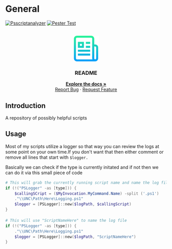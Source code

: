 # General

<a name="readme-top"></a>

<!-- PROJECT SHIELDS -->
[![Psscriptanalyzer][Psscriptanalyzer-badge]][Psscriptanalyzer-url]
[![Pester Test][Pester-Test-badge]][Pester-Test-url]


<!-- PROJECT LOGO -->
<br />
<div align="center">
    <img src="images/logo.png" alt="Logo" width="80" height="80">
  </a>

  <h3 align="center">README</h3>

  <p align="center">
    <a href="https://github.com/JSChronicles/General"><strong>Explore the docs »</strong></a>
    <br />
    <a href="https://github.com/JSChronicles/General/issues/new?assignees=&labels=bug&projects=&template=bug_report.md&title=">Report Bug</a>
    ·
    <a href="https://github.com/JSChronicles/General/issues/new?assignees=&labels=enhancement&projects=&template=feature_request.md&title=">Request Feature</a>
  </p>
</div>

## Introduction
A repository of possibly helpful scripts

## Usage
Most of my scripts utilize a logger so that way you can review the logs at some point on your own time.If you don't want that then  either comment
or remove all lines that start with `$logger.`

Basically we can check if the type is currently initated and if not then we can do it via this small piece of code
```PowerShell
# This will grab the currently running script name and name the log file as such
if (!("PSLogger" -as [type])) {
    $callingSCript = ($MyInvocation.MyCommand.Name) -split ('.ps1')
    ."\\UNC\Path\Here\Logging.ps1"
    $logger = [PSLogger]::new($logPath, $callingScript)
}

# This will use "ScriptNameHere" to name the log file
if (!("PSLogger" -as [type])) {
    ."\\UNC\Path\Here\Logging.ps1"
    $logger = [PSLogger]::new($logPath, "ScriptNameHere")
}
```

<!-- MARKDOWN LINKS & IMAGES -->
[Psscriptanalyzer-badge]:hhttps://github.com/JSChronicles/General/actions/workflows/psscriptanalyzer.yaml/badge.svg?branch=main
[Psscriptanalyzer-url]:hhttps://github.com/JSChronicles/General/actions/workflows/psscriptanalyzer.yaml
[Pester-Test-badge]:hhttps://github.com/JSChronicles/General/actions/workflows/Pester.yaml/badge.svg?branch=main
[Pester-Test-url]:hhttps://github.com/JSChronicles/General/actions/workflows/Pester.yaml
